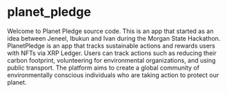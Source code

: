 # planet_pledge 
Welcome to Planet Pledge source code. This is an app that started as an idea between Jeneel, Ibukun and Ivan during the Morgan State Hackathon. PlanetPledge is an app that tracks sustainable actions and rewards users with NFTs via XRP Ledger. Users can track actions such as reducing their carbon footprint, volunteering for environmental organizations, and using public transport. The platform aims to create a global community of environmentally conscious individuals who are taking action to protect our planet.
